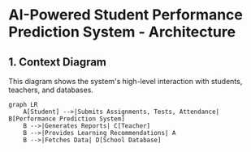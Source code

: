  # AI-Powered Student Performance Prediction System - Architecture

## 1. Context Diagram
This diagram shows the system's high-level interaction with students, teachers, and databases.

```mermaid
graph LR
    A[Student] -->|Submits Assignments, Tests, Attendance| B[Performance Prediction System]
    B -->|Generates Reports| C[Teacher]
    B -->|Provides Learning Recommendations| A
    B -->|Fetches Data| D[School Database]

